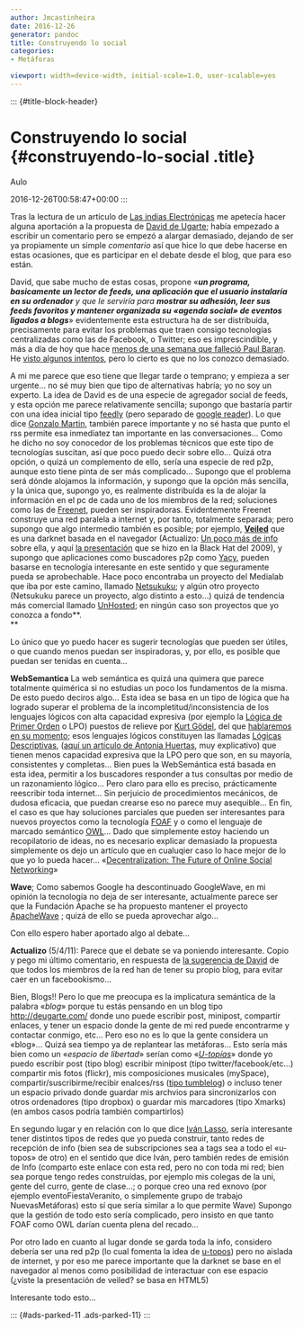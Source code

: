 ```yaml
---
author: Jmcastinheira
date: 2016-12-26
generator: pandoc
title: Construyendo lo social
categories:
- Metáforas

viewport: width=device-width, initial-scale=1.0, user-scalable=yes
---
```


::: {#title-block-header}
# Construyendo lo social {#construyendo-lo-social .title}

Aulo

2016-12-26T00:58:47+00:00
:::

Tras la lectura de un articulo de [Las indias
Electrónicas](http://lasindias.coop/facebook-el-%C2%ABefecto-boy-scout%C2%BB-y-la-necesidad-de-dar-un-canal-articulado-a-la-adhesion/)
me apetecía hacer alguna aportación a la propuesta de [David de
Ugarte](http://lasindias.coop/facebook-el-%C2%ABefecto-boy-scout%C2%BB-y-la-necesidad-de-dar-un-canal-articulado-a-la-adhesion/#comment-1963);
había empezado a escribir un comentario pero se empezó a alargar
demasiado, dejando de ser ya propiamente un simple *comentario* así que
hice lo que debe hacerse en estas ocasiones, que es participar en el
debate desde el blog, que para eso están.

David, que sabe mucho de estas cosas, propone «***un programa,
basicamente un lector de feeds, una aplicación que el usuario instalaría
en su ordenador** y que le serviría para **mostrar su adhesión, leer sus
feeds favoritos y mantener organizada su «agenda social» de eventos
ligados a blogs***» evidentemente esta estructura ha de ser distribuída,
precisamente para evitar los problemas que traen consigo tecnologías
centralizadas como las de Facebook, o Twitter; eso es imprescindible, y
más a día de hoy que hace [menos de una semana que falleció Paul
Baran](http://www.publico.es/ciencias/368475/muere-paul-baran-uno-de-los-padres-de-internet).
He [visto algunos
intentos](http://tutorialesydemasvirus.blogspot.com/2010/11/top-de-plugins-para-crear-tu-red-social.html),
pero lo cierto es que no los conozco demasiado.

A mi me parece que eso tiene que llegar tarde o temprano; y empieza a
ser urgente... no sé muy bien que tipo de alternativas habría; yo no soy
un experto. La idea de David es de una especie de agregador social de
feeds, y esta opción me parece relativamente sencilla; supongo que
bastaría partir con una idea inicial tipo
[feedly](http://www.feedly.com/home) (pero separado de [google
reader](http://www.google.es/url?sa=t&source=web&cd=1&ved=0CCAQFjAA&url=http%3A%2F%2Fwww.google.es%2Freader%2F&ei=l4mZTY2DEIywhAfWts3vCA&usg=AFQjCNGOoXhejmModXrI-NcJKv4RlA6zYQ&sig2=VlSssNsrTzs9dpJ7c-jJmQ)).
Lo que dice [Gonzalo
Martin](http://lasindias.coop/facebook-el-%C2%ABefecto-boy-scout%C2%BB-y-la-necesidad-de-dar-un-canal-articulado-a-la-adhesion/#comment-1969),
también parece importante y no sé hasta que punto el rss permite esa
inmediatez tan importante en las conversaciones... Como he dicho no soy
conocedor de los problemas técnicos que este tipo de tecnologías
suscitan, así que poco puedo decir sobre ello... Quizá otra opción, o
quizá un complemento de ello, sería una especie de red p2p, aunque esto
tiene pinta de ser más complicado... Supongo que el problema será dónde
alojamos la información, y supongo que la opción más sencilla, y la
única que, supongo yo, es realmente distribuída es la de alojar la
información en el pc de cada uno de los miembros de la red; soluciones
como las de
[Freenet](http://www.google.es/url?sa=t&source=web&cd=1&ved=0CCQQFjAA&url=http%3A%2F%2Ffreenetproject.org%2F&ei=f4qZTe6fIMHOhAeayuDfCA&usg=AFQjCNE77MwtqB8_I1sJRLSOAatDV2rUNw&sig2=6HmRKayH9ebbBqY7boAEhA),
pueden ser inspiradoras. Evidentemente Freenet construye una red
paralela a internet y, por tanto, totalmente separada; pero supongo que
algo intermedio también es posible; por ejemplo,
**[Veiled](http://www.fayerwayer.com/2009/07/investigadores-de-hp-desarrollan-una-darknet-basada-en-navegador/?utm_source=feedburner&utm_medium=feed&utm_campaign=Feed%3A+fayerwayer+%28FayerWayer%29)**
que es una darknet basada en el navegador (Actualizo: [Un poco más de
info](http://www.darkreading.com/security/encryption/217801293/index.html)
sobre ella, y aquí [la
presentación](http://www.google.es/url?sa=t&source=web&cd=6&ved=0CEUQFjAF&url=http%3A%2F%2Fwww.blackhat.com%2Fpresentations%2Fbh-usa-09%2FHOFFMAN%2FBHUSA09-Hoffman-VeilDarknet-SLIDES.pdf&ei=cNCZTaS9K4yKhQff8fHrCA&usg=AFQjCNGgbCfX7iYPwNGImCqsUPq8Edpxuw&sig2=a37V4TKkFP-Bg7LZbOShZw)
que se hizo en la Black Hat del 2009), y supongo que aplicaciones como
buscadores p2p como [Yacy](http://yacy.net/en/index.html), pueden
basarse en tecnología interesante en este sentido y que seguramente
pueda se aprobechable. Hace poco encontraba un proyecto del Medialab que
iba por este camino, llamado
[Netsukuku](http://es.wikipedia.org/wiki/Netsukuku); y algún otro
proyecto (Netsukuku parece un proyecto, algo distinto a esto...) quizá
de tendencia más comercial llamado [UnHosted](http://www.unhosted.org/);
en ningún caso son proyectos que yo conozca a fondo**.\
**

Lo único que yo puedo hacer es sugerir tecnologías que pueden ser
útiles, o que cuando menos puedan ser inspiradoras, y, por ello, es
posible que puedan ser tenidas en cuenta...

**WebSemantica** La web semántica es quizá una quimera que parece
totalmente quimérica si no estudias un poco los fundamentos de la misma.
De esto puedo deciros algo... Esta idea se basa en un tipo de lógica que
ha logrado superar el problema de la incompletitud/inconsistencia de los
lenguajes lógicos con alta capacidad expresiva (por ejemplo la [Lógica
de Primer
Orden](http://es.wikipedia.org/wiki/L%C3%B3gica_de_primer_orden) o LPO)
puestos de relieve por [Kurt
Gödel](http://www.google.es/url?sa=t&source=web&cd=1&ved=0CBwQFjAA&url=http%3A%2F%2Fes.wikipedia.org%2Fwiki%2FKurt_G%25C3%25B6del&ei=gI2ZTarOF5CGhQe69vzvCA&usg=AFQjCNEAwmM5d2JhVDCOweAsn2EFmBoEnw&sig2=AUVOTfQPzD757OIecdE9yg),
del que [hablaremos en su
momento](http://www.entelequia.info/content/view/1023073/La-conciencia-hecha-software-I-El-sueno-de-la-razon.html#content-top);
esos lenguajes lógicos constituyen las llamadas [Lógicas
Descriptivas](http://es.wikipedia.org/wiki/L%C3%B3gica_de_descripci%C3%B3n),
([aquí un artículo de Antonia
Huertas](http://docs.google.com/viewer?a=v&q=cache:TvgyKHOXrZQJ:campus.usal.es/%7Erevistas_trabajo/index.php/0213-3563/article/view/627/801+Huertas+logica+descripti&hl=es&gl=es&pid=bl&srcid=ADGEESgdCEn8IeUyC9SVc8jtLFCkTKGFNf_E4OjEp5ked_lrGLBOvopIYxzA6xmjeqtchkaVmlh1Pkf9e0XWVF3Hm7WkV6c4Ne2whISj1Y8MMWqaMKtTe85vaCK95b6UZD2x9Xh_L24w&sig=AHIEtbS7yKvbmTPe8Ff0USF6ZRtFsEnTfw),
muy explicativo) que tienen menos capacidad expresiva que la LPO pero
que son, en su mayoría, consistentes y completas... Bien pues la
WebSemántica está basada en esta idea, permitir a los buscadores
responder a tus consultas por medio de un razonamiento lógico... Pero
claro para ello es preciso, prácticamente reescribir toda internet...
Sin perjuicio de procedimientos mecánicos, de dudosa eficacia, que
puedan crearse eso no parece muy asequible... En fin, el caso es que hay
soluciones parciales que pueden ser interesantes para nuevos proyectos
como la tecnología [FOAF](http://www.foaf-project.org/) y o como el
lenguaje de marcado semántico
[OWL](http://www.w3.org/TR/owl-features/)... Dado que simplemente estoy
haciendo un recopilatorio de ideas, no es necesario explicar demasiado
la propuesta simplemente os dejo un artículo que en cualuqier caso lo
hace mejor de lo que yo lo pueda hacer... «[Decentralization: The Future
of Online Social
Networking](http://dig.csail.mit.edu/2008/Papers/MSNWS/)»

**Wave**; Como sabemos Google ha descontinuado GoogleWave, en mi opinión
la tecnología no deja de ser interesante, actualmente parece ser que la
Fundación Apache se ha propuesto mantener el proyecto
[ApacheWave](http://wiki.apache.org/incubator/WaveProposal) ; quizá de
ello se pueda aprovechar algo...

Con ello espero haber aportado algo al debate...

**Actualizo** (5/4/11): Parece que el debate se va poniendo interesante.
Copio y pego mi último comentario, en respuesta de [la sugerencia de
David](http://lasindias.coop/facebook-el-%c2%abefecto-boy-scout%c2%bb-y-la-necesidad-de-dar-un-canal-articulado-a-la-adhesion/#comment-1991)
de que todos los miembros de la red han de tener su propio blog, para
evitar caer en un facebookismo...

Bien, Blogs!! Pero lo que me preocupa es la implicatura semántica de la
palabra «*blog*» porque tu estás pensando en un blog tipo
<http://deugarte.com/> donde uno puede escribir post, minipost,
compartir enlaces, y tener un espacio donde la gente de mi red puede
encontrarme y contactar conmigo, etc... Pero eso no es lo que la gente
considera un «blog»... Quizá sea tiempo ya de replantear las
metáforas... Esto sería más bien como un «*espacio de libertad*» serían
como
«*[U-topías](http://buscon.rae.es/draeI/SrvltConsulta?TIPO_BUS=3&LEMA=utopia)*»
donde yo puedo escribir post (tipo blog) escribir minipost (tipo
twitter/facebook/etc...) compartir mis fotos (flickr), mis composiciones
musicales (mySpace), compartir/suscribirme/recibir enalces/rss ([tipo
tumblelog](http://es.wikipedia.org/wiki/Tumblelog)) o incluso tener un
espacio privado donde guardar mis archvios para sincronizarlos con otros
ordenadores (tipo dropbox) o guardar mis marcadores (tipo Xmarks) (en
ambos casos podría también compartirlos)

En segundo lugar y en relación con lo que dice [Iván
Lasso](http://lasindias.coop/facebook-el-%c2%abefecto-boy-scout%c2%bb-y-la-necesidad-de-dar-un-canal-articulado-a-la-adhesion/#comment-1985),
sería interesante tener distintos tipos de redes que yo pueda construir,
tanto redes de recepción de info (bien sea de subscripciones sea a tags
sea a todo el «u-topos» de otro) en el sentido que dice Iván, pero
también redes de emisión de Info (comparto este enlace con esta red,
pero no con toda mi red; bien sea porque tengo redes construídas, por
ejemplo mis colegas de la uni, gente del curro, gente de clase...; o
porque creo una red exnovo (por ejemplo eventoFiestaVeranito, o
simplemente grupo de trabajo NuevasMetáforas) esto sí que sería similar
a lo que permite Wave) Supongo que la gestión de todo esto sería
complicado, pero insisto en que tanto FOAF como OWL darían cuenta plena
del recado...

Por otro lado en cuanto al lugar donde se garda toda la info, considero
debería ser una red p2p (lo cual fomenta la idea de
[u-topos](http://buscon.rae.es/draeI/SrvltConsulta?TIPO_BUS=3&LEMA=utopia))
pero no aislada de internet, y por eso me parece importante que la
darknet se base en el navegador al menos como posibilidad de interactuar
con ese espacio (¿viste la presentación de veiled? se basa en HTML5)

Interesante todo esto...

::: {#ads-parked-11 .ads-parked-11}
:::
